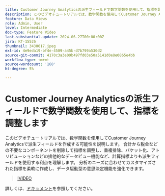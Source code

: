 ```yaml
---
title: Customer Journey Analyticsの派生フィールドで数学関数を使用して、指標を調整します
description: このビデオチュートリアルでは、数学関数を使用してCustomer Journey Analyticsで派生フィールドを作成する可能性を説明します。 合計から税金などの不要なコンポーネントを削除して指標を調整し、重複排除、バケット化、アトリビューションなどの排他的なデータビュー機能など、計算指標よりも派生フィールドを使用する利点を理解します。
feature: Data Views
role: Admin, User
level: Intermediate
doc-type: Feature Video
last-substantial-update: 2024-06-27T00:00:00Z
jira: KT-15526
thumbnail: 3430617.jpeg
exl-id: 4e9eda19-bf4e-4509-a45b-d7b799a530d2
source-git-commit: 4170c3a3e09b497fd03e50a5141d0e8e0865e4bb
workflow-type: tm+mt
source-wordcount: '160'
ht-degree: 5%

---
```


# Customer Journey Analyticsの派生フィールドで数学関数を使用して、指標を調整します

このビデオチュートリアルでは、数学関数を使用してCustomer Journey Analyticsで派生フィールドを作成する可能性を説明します。 合計から税金などの不要なコンポーネントを削除して指標を調整し、重複排除、バケット化、アトリビューションなどの排他的なデータビュー機能など、計算指標よりも派生フィールドを使用する利点を理解します。 分析のニーズに合わせてカスタマイズされた指標を柔軟に作成し、データ駆動型の意思決定機能を強化できます。

>[!VIDEO](https://video.tv.adobe.com/v/3447210?captions=jpn)

詳しくは、[ドキュメント](https://experienceleague.adobe.com/ja/docs/analytics-platform/using/cja-dataviews/derived-fields)を参照してください。

